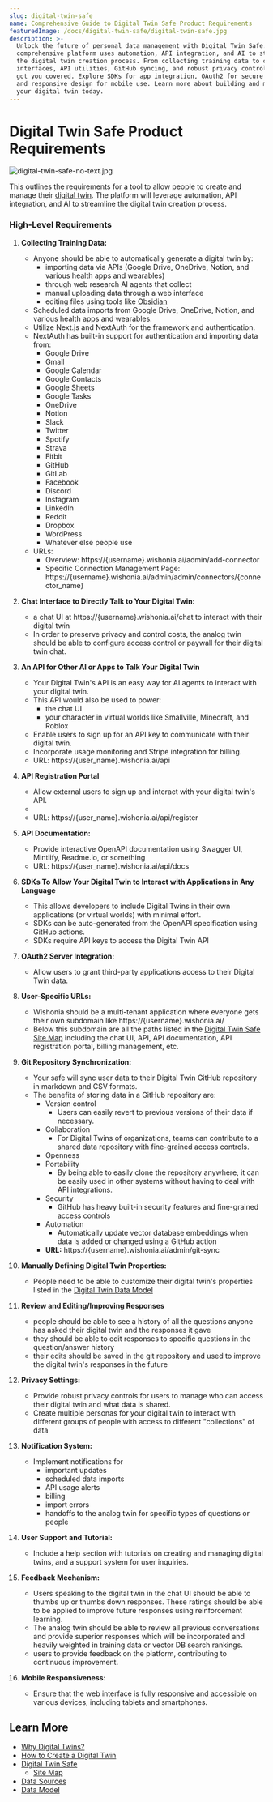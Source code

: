```yaml
---
slug: digital-twin-safe
name: Comprehensive Guide to Digital Twin Safe Product Requirements
featuredImage: /docs/digital-twin-safe/digital-twin-safe.jpg
description: >-
  Unlock the future of personal data management with Digital Twin Safe. Our
  comprehensive platform uses automation, API integration, and AI to streamline
  the digital twin creation process. From collecting training data to chat
  interfaces, API utilities, GitHub syncing, and robust privacy controls, we've
  got you covered. Explore SDKs for app integration, OAuth2 for secure access,
  and responsive design for mobile use. Learn more about building and managing
  your digital twin today.
---
```


# Digital Twin Safe Product Requirements

![digital-twin-safe-no-text.jpg](../../images/digital-twin-safe-no-text.jpg)

This outlines the requirements for a tool to allow people to create and manage their [digital twin](digital-twins.md). The platform will leverage automation, API integration, and AI to streamline the digital twin creation process.

### High-Level Requirements

1. **Collecting Training Data:**

   - Anyone should be able to automatically generate a digital twin by:
     - importing data via APIs (Google Drive, OneDrive, Notion, and various health apps and wearables)
     - through web research AI agents that collect
     - manual uploading data through a web interface
     - editing files using tools like [Obsidian](https://obsidian.md/)
   - Scheduled data imports from Google Drive, OneDrive, Notion, and various health apps and wearables.
   - Utilize Next.js and NextAuth for the framework and authentication.
   - NextAuth has built-in support for authentication and importing data from:
     - Google Drive
     - Gmail
     - Google Calendar
     - Google Contacts
     - Google Sheets
     - Google Tasks
     - OneDrive
     - Notion
     - Slack
     - Twitter
     - Spotify
     - Strava
     - Fitbit
     - GitHub
     - GitLab
     - Facebook
     - Discord
     - Instagram
     - LinkedIn
     - Reddit
     - Dropbox
     - WordPress
     - Whatever else people use
   - URLs:
     - Overview: https://{username}.wishonia.ai/admin/add-connector
     - Specific Connection Management Page: https://{username}.wishonia.ai/admin/admin/connectors/{connector_name}

2. **Chat Interface to Directly Talk to Your Digital Twin:**

   - a chat UI at https://{username}.wishonia.ai/chat to interact with their digital twin
   - In order to preserve privacy and control costs, the analog twin should be able to configure access control or paywall for their digital twin chat.

3. **An API for Other AI or Apps to Talk Your Digital Twin**

   - Your Digital Twin's API is an easy way for AI agents to interact with your digital twin.
   - This API would also be used to power:
     - the chat UI
     - your character in virtual worlds like Smallville, Minecraft, and Roblox
   - Enable users to sign up for an API key to communicate with their digital twin.
   - Incorporate usage monitoring and Stripe integration for billing.
   - URL: https://{user_name}.wishonia.ai/api

4. **API Registration Portal**

   - Allow external users to sign up and interact with your digital twin's API.
   -
   - URL: https://{user_name}.wishonia.ai/api/register

5. **API Documentation:**

   - Provide interactive OpenAPI documentation using Swagger UI, Mintlify, Readme.io, or something
   - URL: https://{user_name}.wishonia.ai/api/docs

6. **SDKs To Allow Your Digital Twin to Interact with Applications in Any Language**

   - This allows developers to include Digital Twins in their own applications (or virtual worlds) with minimal effort.
   - SDKs can be auto-generated from the OpenAPI specification using GitHub actions.
   - SDKs require API keys to access the Digital Twin API

7. **OAuth2 Server Integration:**

   - Allow users to grant third-party applications access to their Digital Twin data.

8. **User-Specific URLs:**

   - Wishonia should be a multi-tenant application where everyone gets their own subdomain like https://{username}.wishonia.ai/
   - Below this subdomain are all the paths listed in the [Digital Twin Safe Site Map](dts-site-map.md) including the chat UI, API, API documentation, API registration portal, billing management, etc.

9. **Git Repository Synchronization:**

   - Your safe will sync user data to their Digital Twin GitHub repository in markdown and CSV formats.
   - The benefits of storing data in a GitHub repository are:
     - Version control
       - Users can easily revert to previous versions of their data if necessary.
     - Collaboration
       - For Digital Twins of organizations, teams can contribute to a shared data repository with fine-grained access controls.
     - Openness
     - Portability
       - By being able to easily clone the repository anywhere, it can be easily used in other systems without having to deal with API integrations.
     - Security
       - GitHub has heavy built-in security features and fine-grained access controls
     - Automation
       - Automatically update vector database embeddings when data is added or changed using a GitHub action
     - **URL:** https://{username}.wishonia.ai/admin/git-sync

10. **Manually Defining Digital Twin Properties:**

    - People need to be able to customize their digital twin's properties listed in the [Digital Twin Data Model](digital-twin-data-model.md)

11. **Review and Editing/Improving Responses**

    - people should be able to see a history of all the questions anyone has asked their digital twin and the responses it gave
    - they should be able to edit responses to specific questions in the question/answer history
    - their edits should be saved in the git repository and used to improve the digital twin's responses in the future

12. **Privacy Settings:**

    - Provide robust privacy controls for users to manage who can access their digital twin and what data is shared.
    - Create multiple personas for your digital twin to interact with different groups of people with access to different "collections" of data

13. **Notification System:**

    - Implement notifications for
      - important updates
      - scheduled data imports
      - API usage alerts
      - billing
      - import errors
      - handoffs to the analog twin for specific types of questions or people

14. **User Support and Tutorial:**

    - Include a help section with tutorials on creating and managing digital twins, and a support system for user inquiries.

15. **Feedback Mechanism:**

    - Users speaking to the digital twin in the chat UI should be able to thumbs up or thumbs down responses. These ratings should be able to be applied to improve future responses using reinforcement learning.
    - The analog twin should be able to review all previous conversations and provide superior responses which will be incorporated and heavily weighted in training data or vector DB search rankings.
    - users to provide feedback on the platform, contributing to continuous improvement.

16. **Mobile Responsiveness:**
    - Ensure that the web interface is fully responsive and accessible on various devices, including tablets and smartphones.

## Learn More

- [Why Digital Twins?](why-digital-twins.md)
- [How to Create a Digital Twin](how-to-build-a-digital-twin.md)
- [Digital Twin Safe](digital-twin-safe.md)
  - [Site Map](dts-site-map.md)
- [Data Sources](digital-twin-data-sources.md)
- [Data Model](digital-twin-data-model.md)
